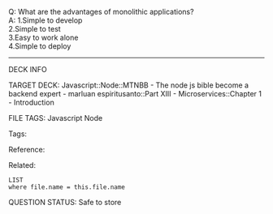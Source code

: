 Q: What are the advantages of monolithic applications?  
A: 1.Simple to develop  
2.Simple to test  
3.Easy to work alone  
4.Simple to deploy
<!--ID: 1690389246737-->

---

DECK INFO

TARGET DECK: Javascript::Node::MTNBB - The node js bible become a backend expert - marluan espiritusanto::Part XIII - Microservices::Chapter 1 - Introduction

FILE TAGS: Javascript Node

Tags:

Reference:

Related:

```dataview
LIST
where file.name = this.file.name
```

QUESTION STATUS: Safe to store
